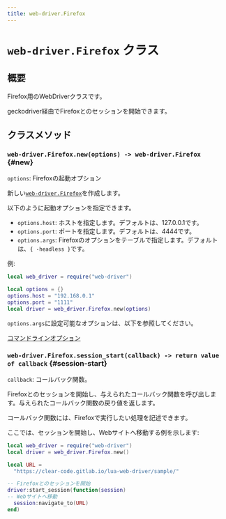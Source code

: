 ```yaml
---
title: web-driver.Firefox
---
```


# `web-driver.Firefox` クラス

## 概要

Firefox用のWebDriverクラスです。

geckodriver経由でFirefoxとのセッションを開始できます。

## クラスメソッド

### `web-driver.Firefox.new(options) -> web-driver.Firefox` {#new}

`options`: Firefoxの起動オプション

新しい[`web-driver.Firefox`][firefox]を作成します。

以下のように起動オプションを指定できます。

* `options.host`: ホストを指定します。デフォルトは、127.0.0.1です。
* `options.port`: ポートを指定します。デフォルトは、4444です。
* `options.args`: Firefoxのオプションをテーブルで指定します。デフォルトは、`{ -headless }`です。

例:

```lua
local web_driver = require("web-driver")

local options = {}
options.host = "192.168.0.1"
options.port = "1111"
local driver = web_driver.Firefox.new(options)
```

`options.args`に設定可能なオプションは、以下を参照してください。

[コマンドラインオプション](https://developer.mozilla.org/en-US/docs/Mozilla/Command_Line_Options)

### `web-driver.Firefox.session_start(callback) -> return value of callback` {#session-start}

`callback`: コールバック関数。

Firefoxとのセッションを開始し、与えられたコールバック関数を呼び出します。与えられたコールバック関数の戻り値を返します。

コールバック関数には、Firefoxで実行したい処理を記述できます。

ここでは、セッションを開始し、Webサイトへ移動する例を示します: 

```lua
local web_driver = require("web-driver")
local driver = web_driver.Firefox.new()

local URL =
  "https://clear-code.gitlab.io/lua-web-driver/sample/"

-- Firefoxとのセッションを開始
driver:start_session(function(session)
-- Webサイトへ移動
  session:navigate_to(URL)
end)
```


[firefox]:firefox.html
